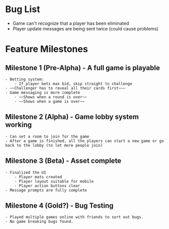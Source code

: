 # Bug List
- Game can't recognize that a player has been eliminated
- Player update messages are being sent twice (could cause problems)

# Feature Milestones
## Milestone 1 (Pre-Alpha) - A full game is playable
	- Betting system:
		- If player bets max bid, skip straight to challenge
	- ~~Challenger has to reveal all their cards first~~~
	- Game messaging is more complete
		- ~~Shows when a round is over~~
		- ~~Shows when a game is over~~
	
## Milestone 2 (Alpha) - Game lobby system working
	- Can set a room to join for the game
	- After a game is finished, all the players can start a new game or go back to the lobby (to let more people join)

## Milestone 3 (Beta) - Asset complete
	- Finalized the UI
		- Player mats created 
		- Player layout suitable for mobile
		- Player action buttons clear
	- Message prompts are fully complete

## Milestone 4 (Gold?) - Bug Testing	
	- Played multiple games online with friends to sort out bugs.
	- No game breaking bugs found.